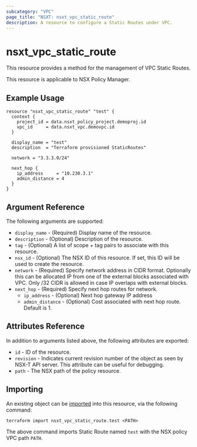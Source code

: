 ```yaml
---
subcategory: "VPC"
page_title: "NSXT: nsxt_vpc_static_route"
description: A resource to configure a Static Routes under VPC.
---
```


# nsxt_vpc_static_route

This resource provides a method for the management of VPC Static Routes.

This resource is applicable to NSX Policy Manager.

## Example Usage

```hcl
resource "nsxt_vpc_static_route" "test" {
  context {
    project_id = data.nsxt_policy_project.demoproj.id
    vpc_id     = data.nsxt_vpc.demovpc.id
  }

  display_name = "test"
  description  = "Terraform provisioned StaticRoutes"

  network = "3.3.3.0/24"

  next_hop {
    ip_address     = "10.230.3.1"
    admin_distance = 4
  }
}
```

## Argument Reference

The following arguments are supported:

* `display_name` - (Required) Display name of the resource.
* `description` - (Optional) Description of the resource.
* `tag` - (Optional) A list of scope + tag pairs to associate with this resource.
* `nsx_id` - (Optional) The NSX ID of this resource. If set, this ID will be used to create the resource.
* `network` - (Required) Specify network address in CIDR format. Optionally this can be allocated IP from one of the external blocks associated with VPC. Only /32 CIDR is allowed in case IP overlaps with external blocks.
* `next_hop` - (Required) Specify next hop routes for network.
  * `ip_address` - (Optional) Next hop gateway IP address
  * `admin_distance` - (Optional) Cost associated with next hop route. Default is 1.

## Attributes Reference

In addition to arguments listed above, the following attributes are exported:

* `id` - ID of the resource.
* `revision` - Indicates current revision number of the object as seen by NSX-T API server. This attribute can be useful for debugging.
* `path` - The NSX path of the policy resource.

## Importing

An existing object can be [imported][docs-import] into this resource, via the following command:

[docs-import]: https://developer.hashicorp.com/terraform/cli/import

```shell
terraform import nsxt_vpc_static_route.test <PATH>
```

The above command imports Static Route named `test` with the NSX policy VPC path `PATH`.
